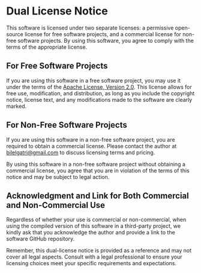 # Dual License Notice

This software is licensed under two separate licenses: a permissive open-source license for free software projects, and a commercial license for non-free software projects. By using this software, you agree to comply with the terms of the appropriate license.

## For Free Software Projects

If you are using this software in a free software project, you may use it under the terms of the [Apache License, Version 2.0](LICENSE-APACHE). This license allows for free use, modification, and distribution, as long as you include the copyright notice, license text, and any modifications made to the software are clearly marked.

## For Non-Free Software Projects

If you are using this software in a non-free software project, you are required to obtain a commercial license. Please contact the author at bilelgatri@gmail.com to discuss licensing terms and pricing.

By using this software in a non-free software project without obtaining a commercial license, you agree that you are in violation of the terms of this notice and may be subject to legal action.

## Acknowledgment and Link for Both Commercial and Non-Commercial Use

Regardless of whether your use is commercial or non-commercial, when using the compiled version of this software in a third-party project, we kindly ask that you acknowledge the author and provide a link to the software GitHub repository.

Remember, this dual-license notice is provided as a reference and may not cover all legal aspects. Consult with a legal professional to ensure your licensing choices meet your specific requirements and expectations.
